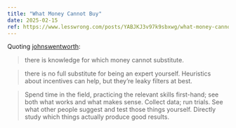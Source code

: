 ```yaml
---
title: "What Money Cannot Buy"
date: 2025-02-15
ref: https://www.lesswrong.com/posts/YABJKJ3v97k9sbxwg/what-money-cannot-buy
---
```

Quoting [johnswentworth](https://www.lesswrong.com/posts/YABJKJ3v97k9sbxwg/what-money-cannot-buy):

> there is knowledge for which money cannot substitute.

> there is no full substitute for being an expert yourself. Heuristics about incentives can help, but they’re leaky filters at best.

> Spend time in the field, practicing the relevant skills first-hand; see both what works and what makes sense. Collect data; run trials. See what other people suggest and test those things yourself. Directly study which things actually produce good results.